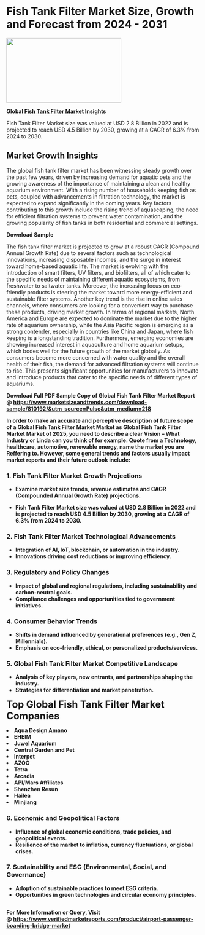 <H1>Fish Tank Filter Market Size, Growth and Forecast from 2024 - 2031</H1><img class="aligncenter size-medium wp-image-584254" src="https://thirdeyenews.in/wp-content/uploads/2024/09/Global-Market-Research-300x168.jpeg" alt="" width="300" height="168" /><p><strong>Global&nbsp;<a href="https://www.marketsizeandtrends.com/download-sample/810192/&amp;utm_source=Pulse&amp;utm_medium=218">Fish Tank Filter Market</a> Insights</strong></p><p>Fish Tank Filter Market size was valued at USD 2.8 Billion in 2022 and is projected to reach USD 4.5 Billion by 2030, growing at a CAGR of 6.3% from 2024 to 2030.</p><p><h2>Market Growth Insights</h2> <p>The global fish tank filter market has been witnessing steady growth over the past few years, driven by increasing demand for aquatic pets and the growing awareness of the importance of maintaining a clean and healthy aquarium environment. With a rising number of households keeping fish as pets, coupled with advancements in filtration technology, the market is expected to expand significantly in the coming years. Key factors contributing to this growth include the rising trend of aquascaping, the need for efficient filtration systems to prevent water contamination, and the growing popularity of fish tanks in both residential and commercial settings.</p> <p><strong>Download Sample</strong></p> <p>The fish tank filter market is projected to grow at a robust CAGR (Compound Annual Growth Rate) due to several factors such as technological innovations, increasing disposable incomes, and the surge in interest toward home-based aquatic life. The market is evolving with the introduction of smart filters, UV filters, and biofilters, all of which cater to the specific needs of maintaining different aquatic ecosystems, from freshwater to saltwater tanks. Moreover, the increasing focus on eco-friendly products is steering the market toward more energy-efficient and sustainable filter systems. Another key trend is the rise in online sales channels, where consumers are looking for a convenient way to purchase these products, driving market growth. In terms of regional markets, North America and Europe are expected to dominate the market due to the higher rate of aquarium ownership, while the Asia Pacific region is emerging as a strong contender, especially in countries like China and Japan, where fish keeping is a longstanding tradition. Furthermore, emerging economies are showing increased interest in aquaculture and home aquarium setups, which bodes well for the future growth of the market globally. As consumers become more concerned with water quality and the overall health of their fish, the demand for advanced filtration systems will continue to rise. This presents significant opportunities for manufacturers to innovate and introduce products that cater to the specific needs of different types of aquariums. <p><strong></p><p><span class=""><strong>Download Full PDF Sample Copy of Global Fish Tank Filter Market Report</strong> @ <a href="https://www.marketsizeandtrends.com/download-sample/810192/&amp;utm_source=Pulse&amp;utm_medium=218" target="_blank">https://www.marketsizeandtrends.com/download-sample/810192/&amp;utm_source=Pulse&amp;utm_medium=218</a></span></p><p>In order to make an accurate and perceptive description of future scope of a Global&nbsp;Fish Tank Filter Market Market as Global&nbsp;Fish Tank Filter Market Market of 2025, you need to describe a clear Vision &ndash; What Industry or Linda can you think of for example: Quote from a Technology, healthcare, automotive, renewable energy, name the market you are Reffering to. However, some general trends and factors usually impact market reports and their future outlook include:</p><h3>1.&nbsp;<strong>Fish Tank Filter Market Growth Projections</strong></h3><ul><li>Examine market size trends, revenue estimates and CAGR (Compounded Annual Growth Rate) projections.</li><li><p>Fish Tank Filter Market size was valued at USD 2.8 Billion in 2022 and is projected to reach USD 4.5 Billion by 2030, growing at a CAGR of 6.3% from 2024 to 2030.</p></li></ul><h3>2.&nbsp;<strong>Fish Tank Filter Market Technological Advancements</strong></h3><ul><li>Integration of AI, IoT, blockchain, or automation in the industry.</li><li>Innovations driving cost reductions or improving efficiency.</li></ul><h3>3.&nbsp;<strong>Regulatory and Policy Changes</strong></h3><ul><li>Impact of global and regional regulations, including sustainability and carbon-neutral goals.</li><li>Compliance challenges and opportunities tied to government initiatives.</li></ul><h3>4.&nbsp;<strong>Consumer Behavior Trends</strong></h3><ul><li>Shifts in demand influenced by generational preferences (e.g., Gen Z, Millennials).</li><li>Emphasis on eco-friendly, ethical, or personalized products/services.</li></ul><h3>5.&nbsp;<strong>Global Fish Tank Filter Market Competitive Landscape</strong></h3><ul><li>Analysis of key players, new entrants, and partnerships shaping the industry.</li><li>Strategies for differentiation and market penetration.</li></ul><p data-pm-slice="1 1 []"><span style="color: inherit; font-family: inherit; font-size: 25px;">Top Global Fish Tank Filter Market Companies</span></p><div class="" data-test-id=""><p><li>Aqua Design Amano</li><li> EHEIM</li><li> Juwel Aquarium</li><li> Central Garden and Pet</li><li> Interpet</li><li> AZOO</li><li> Tetra</li><li> Arcadia</li><li> API/Mars Affiliates</li><li> Shenzhen Resun</li><li> Hailea</li><li> Minjiang</li></p></div><h3>6.&nbsp;<strong>Economic and Geopolitical Factors</strong></h3><ul><li>Influence of global economic conditions, trade policies, and geopolitical events.</li><li>Resilience of the market to inflation, currency fluctuations, or global crises.</li></ul><h3>7.&nbsp;<strong>Sustainability and ESG (Environmental, Social, and Governance)</strong></h3><ul><li>Adoption of sustainable practices to meet ESG criteria.</li><li>Opportunities in green technologies and circular economy principles.</li></ul><h2><strong style="font-size: 14px;">For More Information or Query, Visit @&nbsp;</strong><a style="background-color: #ffffff; font-size: 14px;" href="https://www.marketsizeandtrends.com/report/fish-tank-filter-market/" target="_blank">https://www.verifiedmarketreports.com/product/airport-passenger-boarding-bridge-market</a></h2>
